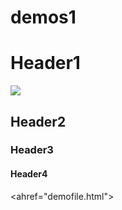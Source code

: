# demos1
<html> 

<Head>

<Title>

Demo page

</Title>

</Head>

<Body>

<H1>Header1</H1>

<img src=demoimage.jpg>

<H2>Header2</H2>

<H3>Header3</H3>

<H4>Header4</H4>

<ahref="demofile.html">

</Body>

</Html>
